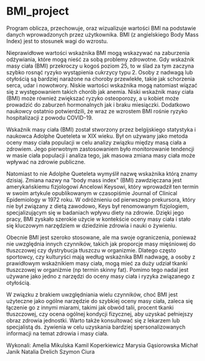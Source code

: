 # BMI_project
Program oblicza, przechowuje, oraz wizualizuje wartości BMI na podstawie danych wprowadzonych przez użytkownika. BMI (z angielskiego Body Mass Index) jest to stosunek wagi do wzrostu.

 Nieprawidłowe wartości wskaźnika BMI mogą wskazywać na zaburzenia odżywiania, które mogą nieść za sobą problemy zdrowotne. Gdy wskaźnik masy ciała (BMI) przekroczy u kogoś poziom 25, to w ślad za tym zaczyna szybko rosnąć ryzyko wystąpienia cukrzycy typu 2. Osoby z nadwagą lub otyłością są bardziej narażone na choroby przewlekłe, takie jak schorzenia serca, udar i nowotwory. Niskie wartości wskaźnika mogą natomiast wiązać się z występowaniem takich chorób jak anemia. Niski wskaźnik masy ciała (BMI) może również zwiększać ryzyko osteoporozy, a u kobiet może prowadzić do zaburzeń hormonalnych jak i braku miesiączki. Dodatkowo naukowcy ostatnio potwierdzili, że wraz ze wzrostem BMI rośnie ryzyko hospitalizacji z powodu COVID-19.

 Wskaźnik masy ciała (BMI) został stworzony przez belgijskiego statystyka i naukowca Adolphe Queteleta w XIX wieku. Był on używany jako metoda oceny masy ciała populacji w celu analizy związku między masą ciała a zdrowiem. Jego pierwotnym zastosowaniem było monitorowanie tendencji w masie ciała populacji i analiza tego, jak masowa zmiana masy ciała może wpływać na zdrowie publiczne. 
 
 Natomiast to nie Adolphe Queteleta wymyślił nazwę wskażnika którą znamy dzisiaj. Zmiana nazwy na "body mass index" (BMI) zawdzięczana jest amerykańskiemu fizjologowi Ancelowi Keysowi, który wprowadził ten termin w swoim artykule opublikowanym w czasopiśmie Journal of Clinical Epidemiology w 1972 roku. W odróżnieniu od pierwszego prekursora, który nie był związany z dietą zawodowo, Keys był renomowanym fizjologiem, specjalizującym się w badaniach wpływu diety na zdrowie. Dzięki jego pracy, BMI zyskało szerokie użycie w kontekście oceny masy ciała i stało się kluczowym narzędziem w dziedzinie zdrowia i nauki o żywieniu.

 Obecnie BMI jest szeroko stosowane, ale ma swoje ograniczenia, ponieważ nie uwzględnia innych czynników, takich jak proporcje masy mięśniowej do tłuszczowej czy dystrybucja tłuszczu w organizmie. Dlatego często sportowcy, czy kulturyści mają według wskażnika BMI nadwagę, a osoby z prawidłowym wskażnikiem masy ciała, mogą mieć za duży udział tkanki tłuszczowej w organiżmie (np termin skinny fat). Pomimo tego nadal jest używane jako jedno z narzędzi do oceny masy ciała i ryzyka związanego z otyłością.

 W związku z brakiem uwzględniania wielu czynników, choć BMI jest użyteczne jako ogólne narzędzie do szybkiej oceny masy ciała, zaleca się łączenie go z innymi miarami, takimi jak obwód talii, procent tkanki tłuszczowej, czy ocena ogólnej kondycji fizycznej, aby uzyskać pełniejszy obraz zdrowia jednostki. Warto także konsultować się z lekarzem lub specjalistą ds. żywienia w celu uzyskania bardziej spersonalizowanych informacji na temat zdrowia i masy ciała.


Wykonali:
Amelia Mikulska 
Kamil Koperkiewicz
Marysia Gąsiorowska
Michał Janik
Natalia Drelich
Szymon Ciura
